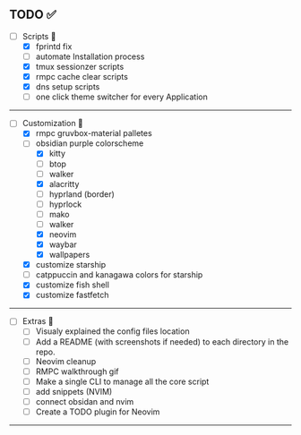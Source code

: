 ## TODO ✅

- [ ] Scripts 📃
  - [x] fprintd fix
  - [ ] automate Installation process
  - [x] tmux sessionzer scripts
  - [x] rmpc cache clear scripts
  - [x] dns setup scripts
  - [ ] one click theme switcher for every Application

---

- [ ] Customization 🎨
  - [x] rmpc gruvbox-material palletes
  - [ ] obsidian purple colorscheme
    - [x] kitty
    - [ ] btop
    - [ ] walker
    - [x] alacritty
    - [ ] hyprland (border)
    - [ ] hyprlock
    - [ ] mako
    - [ ] walker
    - [x] neovim
    - [x] waybar
    - [x] wallpapers
  - [x] customize starship
  - [ ] catppuccin and kanagawa colors for starship
  - [x] customize fish shell
  - [x] customize fastfetch

---

- [ ] Extras 📌
  - [ ] Visualy explained the config files location
  - [ ] Add a README (with screenshots if needed) to each directory in the repo.
  - [ ] Neovim cleanup
  - [ ] RMPC walkthrough gif
  - [ ] Make a single CLI to manage all the core script
  - [ ] add snippets (NVIM)
  - [ ] connect obsidan and nvim
  - [ ] Create a TODO plugin for Neovim

---
